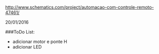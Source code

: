 http://www.schematics.com/project/automacao-com-controle-remoto-47461/

20/01/2016

###ToDo List:
- adicionar motor e ponte H
- adicionar LED
